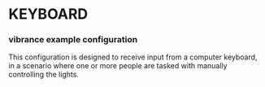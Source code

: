 # KEYBOARD
### vibrance example configuration

This configuration is designed to receive input from a computer keyboard, in a scenario where one or more people are tasked with manually controlling the lights.
